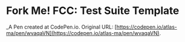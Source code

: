 # Fork Me! FCC: Test Suite Template
 _A Pen created at CodePen.io. Original URL: [https://codepen.io/atlas-ma/pen/wvaqaVN](https://codepen.io/atlas-ma/pen/wvaqaVN).

 